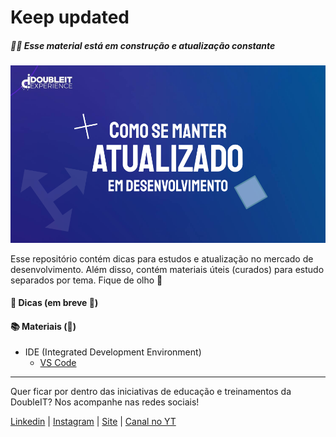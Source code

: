 # Keep updated

##### 🚧🚧 Esse material está em construção e atualização constante

![Como se manter atualizado em desenvolvimento](./assets/images/cover.png)

Esse repositório contém dicas para estudos e atualização no mercado de desenvolvimento. Além disso, contém materiais úteis (curados) para estudo separados por tema. Fique de olho 👀

#### 🤩 Dicas (em breve 🚧)

#### 📚 Materiais (🚧)

- IDE (Integrated Development Environment)
    - [VS Code](./topics/ides/vscode.md)

---

Quer ficar por dentro das iniciativas de educação e treinamentos da DoubleIT? Nos acompanhe nas redes sociais!

[Linkedin](https://br.linkedin.com/company/doubleit) |
[Instagram](https://www.instagram.com/doubleitconsultoria/?hl=en) |
[Site](https://www.doubleit.com.br/) | [Canal no YT](https://www.youtube.com/channel/UCy7BKjTDyE5I-lQGP0UScXQ)
